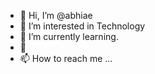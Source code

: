 - 👋 Hi, I’m @abhiae
- 👀 I’m interested in Technology
- 🌱 I’m currently learning. 
- 💞️ 
- 📫 How to reach me ...

<!---
abhiae/abhiae is a ✨ special ✨ repository because its `README.md` (this file) appears on your GitHub profile.
You can click the Preview link to take a look at your changes.
--->
